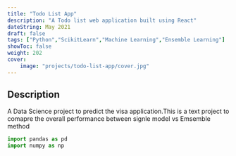 ```yaml
---
title: "Todo List App"
description: "A Todo list web application built using React"
dateString: May 2021
draft: false
tags: ["Python","ScikitLearn","Machine Learning","Ensemble Learning"]
showToc: false
weight: 202
cover:
    image: "projects/todo-list-app/cover.jpg"
--- 
```


## Description

A Data Science project to predict the visa application.This is a text project to comapre the overall performance between signle model vs Emsemble method

```python
import pandas as pd
import numpy as np



